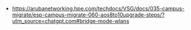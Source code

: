


- https://arubanetworking.hpe.com/techdocs/VSG/docs/035-campus-migrate/esp-campus-migrate-060-aos8to10upgrade-steps/?utm_source=chatgpt.com#bridge-mode-wlans
